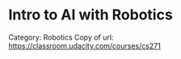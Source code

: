 # Intro to AI with Robotics

Category: Robotics
Copy of url: https://classroom.udacity.com/courses/cs271